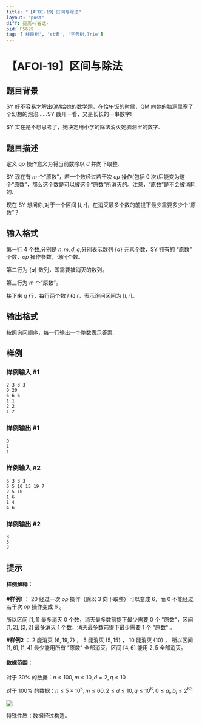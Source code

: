```yaml
---
title: "【AFOI-19】区间与除法"
layout: "post"
diff: 提高+/省选-
pid: P5629
tag: ['线段树', 'st表', '字典树,Trie']
---
```

# 【AFOI-19】区间与除法
## 题目背景

SY 好不容易才解出QM给她的数学题，在恰午饭的时候，QM 向她的脑洞里塞了个幻想的泡泡……SY 戳开一看，又是长长的一串数字!

SY 实在是不想思考了，她决定用小学的除法消灭她脑洞里的数字.
## 题目描述

定义 $op$ 操作意义为将当前数除以 $d$ 并向下取整.

SY 现在有 $m$ 个“原数”，若一个数经过若干次 $op$ 操作(包括 $0$ 次)后能变为这个“原数”，那么这个数是可以被这个“原数”所消灭的。注意，“原数”是不会被消耗的.

现在 SY 想问你,对于一个区间 $[l,r]$，在消灭最多个数的前提下最少需要多少个“原数”？
## 输入格式

第一行 $4$ 个数,分别是 $n,m,d,q$,分别表示数列 $\{a\}$ 元素个数，SY 拥有的 “原数” 个数，$op$ 操作参数，询问个数。

第二行为 $\{a\}$ 数列，即需要被消灭的数列。

第三行为 $m$ 个“原数”。

接下来 $q$ 行，每行两个数 $l$ 和 $r$，表示询问区间为 $[l,r]$。
## 输出格式

按照询问顺序，每一行输出一个整数表示答案.
## 样例

### 样例输入 #1
```
2 3 3 3
0 20
6 6 6
1 1
2 2
1 2

```
### 样例输出 #1
```
0
1
1

```
### 样例输入 #2
```
6 3 3 3
6 5 10 15 19 7
2 5 10
1 6
1 4
4 6

```
### 样例输出 #2
```
3
3
2

```
## 提示

#### 样例解释：

**#样例1** ： $20$ 经过一次 $op$ 操作（除以 $3$ 向下取整）可以变成 $6$，而 $0$ 不能经过若干次 $op$ 操作变成 $6$ 。

所以区间 $[1,1]$ 最多消灭 $0$ 个数，消灭最多数前提下最少需要 $0$ 个 "原数"，区间 $[1,2],[2,2]$ 最多消灭 $1$ 个数，消灭最多数前提下最少需要 $1$ 个 "原数" 。

**#样例2** ： $2$ 能消灭 $\{6,19,7\}$ ， $5$ 能消灭 $\{5,15\}$ ， $10$ 能消灭 $\{10\}$ ， 所以区间 $[1,6],[1,4]$ 最少能用所有 "原数" 全部消灭，区间 $[4,6]$ 能用 $2,5$ 全部消灭。

#### 数据范围：

对于 $30\%$ 的数据：$n\le100,m\leq10, d=2, q\le 10$

对于 $100\%$ 的数据：$n\le5\times 10^{5},m\leq60,2\leq d\leq10,q\le10^{6},0\le a_i,b_i\le 2^{63}$

![](https://cdn.luogu.com.cn/upload/image_hosting/t7pn0p1n.png)

特殊性质：数据经过构造。
